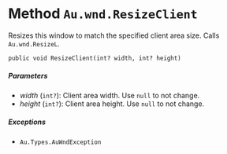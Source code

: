 # Method `Au.wnd.ResizeClient`

Resizes this window to match the specified client area size. Calls `Au.wnd.ResizeL`.

```
public void ResizeClient(int? width, int? height)
```

##### Parameters

- *width*  (`int?`):
    Client area width. Use `null` to not change.
- *height*  (`int?`):
    Client area height. Use `null` to not change.

##### Exceptions

- `Au.Types.AuWndException`